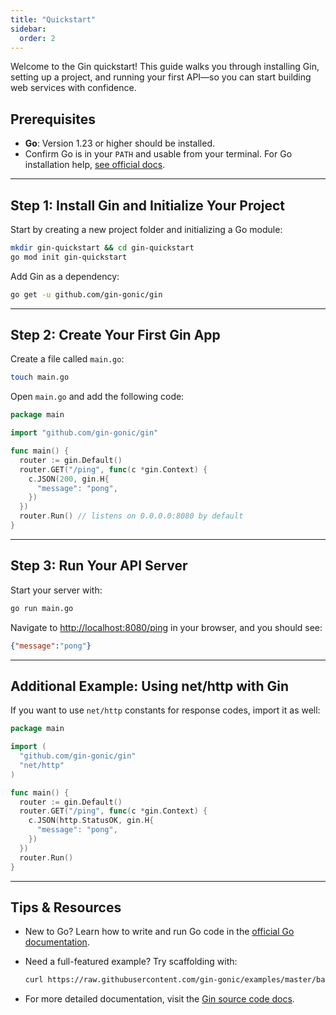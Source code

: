 ```yaml
---
title: "Quickstart"
sidebar:
  order: 2
---
```


Welcome to the Gin quickstart! This guide walks you through installing Gin, setting up a project, and running your first API—so you can start building web services with confidence.

## Prerequisites

- **Go**: Version 1.23 or higher should be installed.
- Confirm Go is in your `PATH` and usable from your terminal. For Go installation help, [see official docs](https://go.dev/doc/install).

---

## Step 1: Install Gin and Initialize Your Project

Start by creating a new project folder and initializing a Go module:

```sh
mkdir gin-quickstart && cd gin-quickstart
go mod init gin-quickstart
```

Add Gin as a dependency:

```sh
go get -u github.com/gin-gonic/gin
```

---

## Step 2: Create Your First Gin App

Create a file called `main.go`:

```sh
touch main.go
```

Open `main.go` and add the following code:

```go
package main

import "github.com/gin-gonic/gin"

func main() {
  router := gin.Default()
  router.GET("/ping", func(c *gin.Context) {
    c.JSON(200, gin.H{
      "message": "pong",
    })
  })
  router.Run() // listens on 0.0.0.0:8080 by default
}
```

---

## Step 3: Run Your API Server

Start your server with:

```sh
go run main.go
```

Navigate to [http://localhost:8080/ping](http://localhost:8080/ping) in your browser, and you should see:

```json
{"message":"pong"}
```

---

## Additional Example: Using net/http with Gin

If you want to use `net/http` constants for response codes, import it as well:

```go
package main

import (
  "github.com/gin-gonic/gin"
  "net/http"
)

func main() {
  router := gin.Default()
  router.GET("/ping", func(c *gin.Context) {
    c.JSON(http.StatusOK, gin.H{
      "message": "pong",
    })
  })
  router.Run()
}
```

---

## Tips & Resources

- New to Go? Learn how to write and run Go code in the [official Go documentation](https://go.dev/doc/code).
- Need a full-featured example? Try scaffolding with:
  
  ```sh
  curl https://raw.githubusercontent.com/gin-gonic/examples/master/basic/main.go > main.go
  ```

- For more detailed documentation, visit the [Gin source code docs](https://github.com/gin-gonic/gin/blob/master/docs/doc.md).
